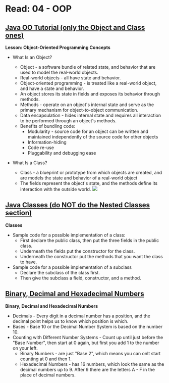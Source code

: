 # Read: 04 - OOP

## [Java OO Tutorial (only the Object and Class ones)](https://docs.oracle.com/javase/tutorial/java/concepts/)

**Lesson: Object-Oriented Programming Concepts**
* What Is an Object?
  - Object - a software bundle of related state, and behavior that are used to model the real-world objects.
  - Real-world objects - all have state and behavior.
  - Object-oriented programming - is treated like a real-world object, and have a state and behavior.
  - An object stores its state in fields and exposes its behavior through methods. 
  - Methods - operate on an object's internal state and serve as the primary mechanism for object-to-object communication.
  - Data encapsulation - hides internal state and requires all interaction to be performed through an object's methods.
  - Benefits of bundling code: 
    * Modularity - source code for an object can be written and maintained independently of the source code for other objects
    * Information-hiding 
    * Code re-use
    * Pluggability and debugging ease 

* What Is a Class?
  - Class - a blueprint or prototype from which objects are created, and are models the state and behavior of a real-world object
  - The fields represent the object's state, and the methods define its interaction with the outside world.
![](https://www.meme-arsenal.com/memes/b8858b9d41dd2635e0271d8ca7658f47.jpg)
## [Java Classes (do NOT do the Nested Classes section)](https://docs.oracle.com/javase/tutorial/java/javaOO/classes.html)

**Classes**
* Sample code for a possible implementation of a class:
  - First declare the public class, then put the three fields in the public class. 
  - Underneath the fields put the constructor for the class.
  - Underneath the constructor put the methods that you want the class to have.
* Sample code for a possible implementation of a subclass
  - Declare the subclass of the class first.
  - Then give the subclass a field, constructor, and a method. 

## [Binary, Decimal and Hexadecimal Numbers](https://www.mathsisfun.com/binary-decimal-hexadecimal.html)

**Binary, Decimal and Hexadecimal Numbers**
* Decimals - Every digit in a decimal number has a position, and the decimal point helps us to know which position is which.
* Bases - Base 10 or the Decimal Number System is based on the number 10.
* Counting with Different Number Systems - Count up until just before the "Base Number", then start at 0 again, but first you add 1 to the number on your left.
  - Binary Numbers - are just "Base 2", which means you can onlt start counting at 0 and then 1.
  - Hexadecimal Numbers - has 16 numbers, which look the same as the decimal numbers up to 9. After 9 there are the letters A - F in the place of decimal numbers.